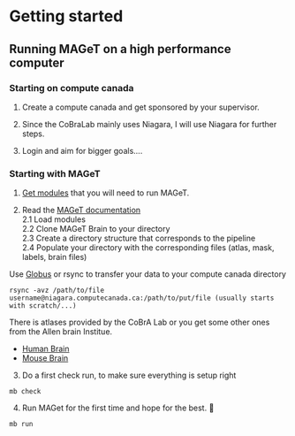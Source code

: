 # Getting started 
## Running MAGeT on a high performance computer

### Starting on compute canada
1. Create a compute canada and get sponsored by your supervisor.

2. Since the CoBraLab mainly uses Niagara, I will use Niagara for further steps.

3. Login and aim for bigger goals.... 

### Starting with MAGeT
1. [Get modules](https://github.com/CoBrALab/documentation/wiki/Getting-Started-on-Niagara) that you will need to run MAGeT.
  
2. Read the [MAGeT documentation](https://github.com/CobraLab/documentation/wiki/MAGeTBrain)  
  2.1  Load modules  
  2.2  Clone MAGeT Brain to your directory  
  2.3  Create a directory structure that corresponds to the pipeline  
  2.4  Populate your directory with the corresponding files (atlas, mask, labels, brain files)        
  
Use [Globus](https://www.globus.org/) or rsync to transfer your data to your compute canada directory      
      
```
rsync -avz /path/to/file username@niagara.computecanada.ca:/path/to/put/file (usually starts with scratch/...)
```  
    
There is atlases provided by the CoBrA Lab or you get some other ones from the Allen brain Institue.      
   * [Human Brain](https://github.com/cobralab/atlases)  
   * [Mouse Brain](https://wiki.mouseimaging.ca/display/MICePub/Mouse+Brain+Atlases)  
    
3. Do a first check run, to make sure everything is setup right  
```
mb check
```
4. Run MAGet for the first time and hope for the best. :pray:
```
mb run
```



